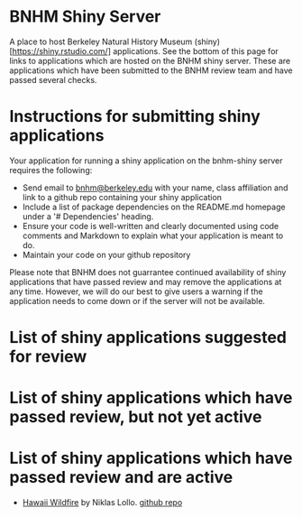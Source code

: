 # BNHM Shiny Server
A place to host Berkeley Natural History Museum (shiny)[https://shiny.rstudio.com/] applications.  See the bottom of this page for links to applications which are hosted on the BNHM shiny server.  These are applications which have been submitted to the BNHM review team and have passed several checks.  

# Instructions for submitting shiny applications

Your application for running a shiny application on the bnhm-shiny server requires the following:
  * Send email to bnhm@berkeley.edu with your name, class affiliation and link to a github repo containing your shiny application
  * Include a list of package dependencies on the README.md homepage under a '# Dependencies' heading.
  * Ensure your code is well-written and clearly documented using code comments and Markdown to explain what your application is meant to do.
  * Maintain your code on your github repository
 
Please note that BNHM does not guarrantee continued availability of shiny applications that have passed review and may remove the applications at any time.  However, we will do our best to give users a warning if the application needs to come down or if the server will not be available.
  
# List of shiny applications suggested for review

# List of shiny applications which have passed review, but not yet active

# List of shiny applications which have passed review and are active

 * [Hawaii Wildfire](https://bnhm-shiny.berkeley.edu/HWMO/) by Niklas Lollo.  [github repo](https://github.com/niklaslollo/HWMO_webapp)


